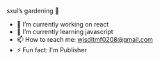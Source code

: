 sxul’s gardening 👋

- 🔭 I’m currently working on react
- 🌱 I’m currently learning javascript
- 📫 How to reach me: wjsdltmf0208@gmail.com
- ⚡ Fun fact: I'm Publisher

